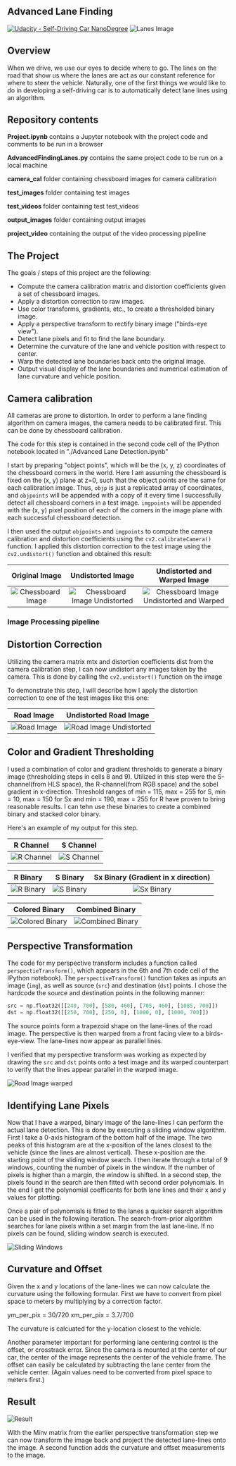 ## Advanced Lane Finding
[![Udacity - Self-Driving Car NanoDegree](https://s3.amazonaws.com/udacity-sdc/github/shield-carnd.svg)](http://www.udacity.com/drive)
![Lanes Image](./examples/example_output.jpg)

Overview
---
When we drive, we use our eyes to decide where to go. The lines on the road that show us where the lanes are act as our constant reference for where to steer the vehicle. Naturally, one of the first things we would like to do in developing a self-driving car is to automatically detect lane lines using an algorithm.

[//]: # (Image References)

[image1]: ./output_images/road_img.jpg "Road Image"
[image2]: ./output_images/camera_cal_distorted.jpg "Chessboard Image"
[image3]: ./output_images/camera_cal_undistorted.jpg "Chessboard Image undistorted"
[image4]: ./output_images/camera_cal_undistortedandwarped.jpg "Chessboard Image undistorted and warped"
[image5]: ./output_images/road_undistorted.jpg "Road Image undistorted"
[image6]: ./output_images/road_img_warped.jpg "Road Image warped"
[image7]: ./output_images/r_channel.jpg "R Channel"
[image8]: ./output_images/s_channel.jpg "S Channel"
[image9]: ./output_images/r_binary.jpg "R Binary"
[image10]: ./output_images/s_binary.jpg "S Binary"
[image11]: ./output_images/sxbinary.jpg "Sx Binary"
[image12]: ./output_images/color_binary.jpg "Color Binary"
[image13]: ./output_images/binary_warped.jpg "Combined Binary"
[image14]: ./output_images/slidingwindow.jpg "Sliding Window"
[image15]: ./output_images/result.jpg "Result"




Repository contents
---

**Project.ipynb** contains a Jupyter notebook with the project code and comments to be run in a browser

**AdvancedFindingLanes.py** contains the same project code to be run on a local machine

**camera_cal** folder containing chessboard images for camera calibration

**test_images** folder containing test images

**test_videos** folder containing test test_videos

**output_images** folder containing output images

**project_video** containing the output of the video processing pipeline



The Project
---

The goals / steps of this project are the following:

* Compute the camera calibration matrix and distortion coefficients given a set of chessboard images.
* Apply a distortion correction to raw images.
* Use color transforms, gradients, etc., to create a thresholded binary image.
* Apply a perspective transform to rectify binary image ("birds-eye view").
* Detect lane pixels and fit to find the lane boundary.
* Determine the curvature of the lane and vehicle position with respect to center.
* Warp the detected lane boundaries back onto the original image.
* Output visual display of the lane boundaries and numerical estimation of lane curvature and vehicle position.


Camera calibration
---

All cameras are prone to distortion. In order to perform a lane finding algorithm on camera images, the camera needs to be calibrated first. This can be done by chessboard calibration.

The code for this step is contained in the second code cell of the IPython notebook located in "./Advanced Lane Detection.ipynb"

I start by preparing "object points", which will be the (x, y, z) coordinates of the chessboard corners in the world. Here I am assuming the chessboard is fixed on the (x, y) plane at z=0, such that the object points are the same for each calibration image.  Thus, `objp` is just a replicated array of coordinates, and `objpoints` will be appended with a copy of it every time I successfully detect all chessboard corners in a test image.  `imgpoints` will be appended with the (x, y) pixel position of each of the corners in the image plane with each successful chessboard detection.  

I then used the output `objpoints` and `imgpoints` to compute the camera calibration and distortion coefficients using the `cv2.calibrateCamera()` function.  I applied this distortion correction to the test image using the `cv2.undistort()` function and obtained this result:


Original Image               |  Undistorted Image                       | Undistorted and Warped Image                       |
:---------------------------:|:----------------------------------------:|:--------------------------------------------------:|
![Chessboard Image][image2]  |  ![Chessboard Image Undistorted][image3] | ![Chessboard Image Undistorted and Warped][image4] |


### Image Processing pipeline

Distortion Correction
---

Utilizing the camera matrix mtx and distortion coefficients dist from the camera calibration step, I can now undistort any images taken by the camera. This is done by calling the `cv2.undistort()` function on the image

To demonstrate this step, I will describe how I apply the distortion correction to one of the test images like this one:



Road Image               |  Undistorted Road Image               |
:-----------------------:|:-------------------------------------:|
![Road Image][image1]    |  ![Road Image Undistorted][image5]    |


Color and Gradient Thresholding
---

I used a combination of color and gradient thresholds to generate a binary image (thresholding steps in cells 8 and 9). Utilized in this step were the S-channel(from HLS space), the R-channel(from RGB space) and the sobel gradient in x-direction. Threshold ranges of min = 115, max = 255 for S, min = 10, max = 150 for Sx and min = 190, max = 255 for R have proven to bring reasonable results.
I can tehn use these binaries to create a combined binary and stacked color binary.


Here's an example of my output for this step.  


R Channel               |  S Channel               |
:----------------------:|:------------------------:|
![R Channel][image7]    |  ![S Channel][image8]    |




R Binary               |  S Binary              | Sx Binary (Gradient in x direction)   |
:---------------------:|:----------------------:|:-------------------------------------:|
![R Binary][image9]    | ![S Binary][image10]   | ![Sx Binary][image11]                 |



Colored Binary                |  Combined Binary               |
:----------------------------:|:------------------------------:|
![Colored Binary][image12]    | ![Combined Binary][image13]    |


Perspective Transformation
---

The code for my perspective transform includes a function called `perspectieTransform()`, which appears in the 6th and 7th code cell of the IPython notebook).  The `perspectiveTransform()` function takes as inputs an image (`img`), as well as source (`src`) and destination (`dst`) points.  I chose the hardcode the source and destination points in the following manner:

```python
src = np.float32([[240, 700], [580, 460], [705, 460], [1085, 700]])
dst = np.float32([[250, 700], [250, 0], [1000, 0], [1000, 700]])
```
The source points form a trapezoid shape on the lane-lines of the road image. The perspective is then warped from a front facing view to a birds-eye-view. The lane-lines now appear as parallel lines.

I verified that my perspective transform was working as expected by drawing the `src` and `dst` points onto a test image and its warped counterpart to verify that the lines appear parallel in the warped image.

![Road Image warped][image6]

Identifying Lane Pixels
---

Now that I have a warped, binary image of the lane-lines I can perform the actual lane detection. This is done by executing a sliding window algorithm. First I take a 0-axis histogram of the bottom half of the image. The two peaks of this histogram are at the x-position of the lanes closest to the vehicle (since the lines are almost vertical). These x-position are the starting point of the sliding window search. I then iterate through a total of 9 windows, counting the number of pixels in the window. If the number of pixels is higher than a margin, the window is shifted.
In a second step, the pixels found in the search are then fitted with second order polynomials. In the end I get the polynomial coefficents for both lane lines and their x and y values for plotting.

Once a pair of polynomials is fitted to the lanes a quicker search algorithm can be used in the following iteration. The search-from-prior algorithm searches for lane pixels within a set margin from the last lane-line. If no pixels can be found, sliding window search is executed.

![Sliding Windows][image14]

Curvature and Offset
---

Given the x and y locations of the lane-lines we can now calculate the curvature using the following formular. First we have to convert from pixel space to meters by multiplying by a correction factor.

ym_per_pix = 30/720
xm_per_pix = 3.7/700

The curvature is calcuated for the y-location closest to the vehicle.

Another parameter important for performing lane centering control is the offset, or crosstrack error.
Since the camera is mounted at the center of our car, the center of the image represents the center of the vehicle frame. The offset can easily be calculated by subtracting the lane center from the vehicle center. (Again values need to be converted from pixel space to meters first.)

Result
---

![Result][image15]

With the Minv matrix from the earlier perspective transformation step we can now transform the image back and project the detected lane-lines onto the image.
A second function adds the curvature and offset measurements to the image.

